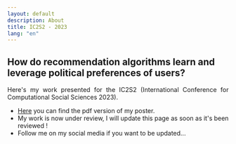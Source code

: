 ```yaml
---
layout: default
description: About
title: IC2S2 - 2023
lang: "en"
---
```


## How do recommendation algorithms learn and leverage political preferences of users?

<div style="text-align: justify">

<p> Here's my work presented for the IC2S2 (International Conference for Computational Social Sciences 2023). </p>

</div>

* <a href = "Poster IC2S2 copenhagen - Tim Faverjon.pdf">Here</a> you can find the pdf version of my poster.
* My work is now under review, I will update this page as soon as it's been reviewed !
* Follow me on my social media if you want to be updated...
